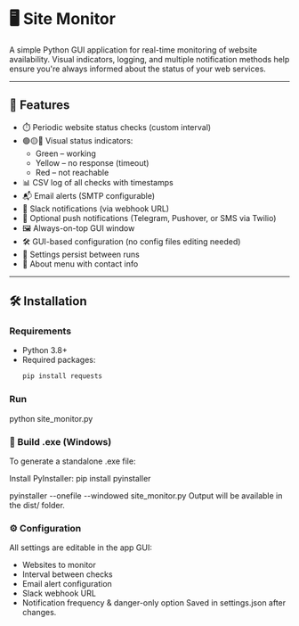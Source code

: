 # 🖥️ Site Monitor

A simple Python GUI application for real-time monitoring of website availability. Visual indicators, logging, and multiple notification methods help ensure you're always informed about the status of your web services.

---

## 🚀 Features

- ⏱️ Periodic website status checks (custom interval)
- 🟢🟡🔴 Visual status indicators:
  - Green – working
  - Yellow – no response (timeout)
  - Red – not reachable
- 📊 CSV log of all checks with timestamps
- 📬 Email alerts (SMTP configurable)
- 💬 Slack notifications (via webhook URL)
- 🔔 Optional push notifications (Telegram, Pushover, or SMS via Twilio)
- 🖼️ Always-on-top GUI window
- 🛠️ GUI-based configuration (no config files editing needed)
- 💾 Settings persist between runs
- 👤 About menu with contact info

---

## 🛠 Installation

### Requirements
- Python 3.8+
- Required packages:
  ```bash
  pip install requests
### Run
python site_monitor.py

### 🧪 Build .exe (Windows)
To generate a standalone .exe file:

  Install PyInstaller:
    pip install pyinstaller

  pyinstaller --onefile --windowed site_monitor.py
  Output will be available in the dist/ folder.

### ⚙ Configuration
All settings are editable in the app GUI:
- Websites to monitor
- Interval between checks
- Email alert configuration
- Slack webhook URL
- Notification frequency & danger-only option
Saved in settings.json after changes.

